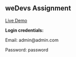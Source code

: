 ## weDevs Assignment


<p><a href="https://wedevsfront.rashedulhasan.com" target="_blank">Live Demo</a></p>
<p><b>Login credentials:</b></p>
<p>Email: admin@admin.com</p>
<p>Password: password</p>
